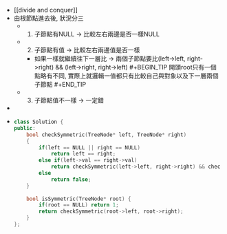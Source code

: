 - [[divide and conquer]]
- 由根節點進去後, 狀況分三
	- 1. 子節點有NULL -> 比較左右兩邊是否一樣NULL
	- 2. 子節點有值 -> 比較左右兩邊值是否一樣
		- 如果一樣就繼續往下一層比 -> 兩個子節點要比(left->left, right->right) && (left->right, right->left)
		  #+BEGIN_TIP
		  開頭root只有一個點略有不同, 實際上就邏輯一值都只有比較自己與對象以及下一層兩個子節點
		   #+END_TIP
	- 3. 子節點值不一樣 -> 一定錯
-
- ```C++
  class Solution {
  public:
      bool checkSymmetric(TreeNode* left, TreeNode* right)
      {
          if(left == NULL || right == NULL)
              return left == right;
          else if(left->val == right->val)
              return checkSymmetric(left->left, right->right) && checkSymmetric(left->right, right->left);
          else
              return false;
      }
      
      bool isSymmetric(TreeNode* root) {
          if(root == NULL) return 1;
          return checkSymmetric(root->left, root->right);        
      }
  };
  ```